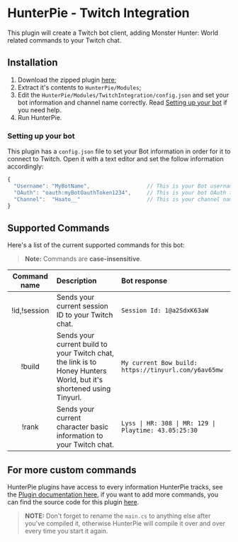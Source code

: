 # HunterPie - Twitch Integration

This plugin will create a Twitch bot client, adding Monster Hunter: World related commands to your Twitch chat.

## Installation

1. Download the zipped plugin [here](https://cdn.discordapp.com/attachments/743880059680587816/743885283363127376/TwitchIntegration.zip);
2. Extract it's contents to `HunterPie/Modules`;
3. Edit the `HunterPie/Modules/TwitchIntegration/config.json` and set your bot information and channel name correctly. Read [Setting up your bot](#Setting-up-your-bot) if you need help.
4. Run HunterPie.

### Setting up your bot

This plugin has a `config.json` file to set your Bot information in order for it to connect to Twitch. Open it with a text editor and set the follow information accordingly:

```js
{
  "Username": "MyBotName",                  // This is your Bot username
  "OAuth": "oauth:myBotOauthToken1234",     // This is your bot OAuth token prefixed by oauth:, you can get one here: https://twitchapps.com/tmi/
  "Channel":  "Haato__"                     // This is your channel name
}
```

## Supported Commands

Here's a list of the current supported commands for this bot:

> **Note:** Commands are **case-insensitive**.

Command name | Description | Bot response
:-----------:|:--------------------------------------------------|:---------
!id,!session          | Sends your current session ID to your Twitch chat. | `Session Id: 1@a2SdxK63aW`
!build       | Sends your current build to your Twitch chat, the link is to Honey Hunters World, but it's shortened using Tinyurl. | `My current Bow build: https://tinyurl.com/y6av65mw`
!rank        | Sends your current character basic information to your Twitch chat. | `Lyss \| HR: 308 \| MR: 129 \| Playtime: 43.05:25:30`

## For more custom commands

HunterPie plugins have access to every information HunterPie tracks, see the [Plugin documentation here](https://docs.hunterpie.me/?p=Plugins/plugins.md), if you want to add more commands, you can find the source code for this plugin [here](https://github.com/Haato3o/HunterPie.Plugins/blob/master/TwitchIntegration/main.cs).

> **NOTE:** Don't forget to rename the `main.cs` to anything else after you've compiled it, otherwise HunterPie will compile it over and over every time you start it again.